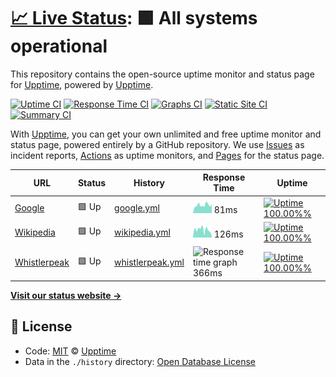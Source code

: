 # [📈 Live Status](https://upptime.github.io/upptime): <!--live status--> **🟩 All systems operational**

This repository contains the open-source uptime monitor and status page for [Upptime](https://upptime.js.org), powered by [Upptime](https://github.com/upptime/upptime).

[![Uptime CI](https://github.com/koj-co/upptime/workflows/Uptime%20CI/badge.svg)](https://github.com/koj-co/upptime/actions?query=workflow%3A%22Uptime+CI%22)
[![Response Time CI](https://github.com/koj-co/upptime/workflows/Response%20Time%20CI/badge.svg)](https://github.com/koj-co/upptime/actions?query=workflow%3A%22Response+Time+CI%22)
[![Graphs CI](https://github.com/koj-co/upptime/workflows/Graphs%20CI/badge.svg)](https://github.com/koj-co/upptime/actions?query=workflow%3A%22Graphs+CI%22)
[![Static Site CI](https://github.com/koj-co/upptime/workflows/Static%20Site%20CI/badge.svg)](https://github.com/koj-co/upptime/actions?query=workflow%3A%22Static+Site+CI%22)
[![Summary CI](https://github.com/koj-co/upptime/workflows/Summary%20CI/badge.svg)](https://github.com/koj-co/upptime/actions?query=workflow%3A%22Summary+CI%22)

With [Upptime](https://upptime.js.org), you can get your own unlimited and free uptime monitor and status page, powered entirely by a GitHub repository. We use [Issues](https://github.com/upptime/upptime/issues) as incident reports, [Actions](https://github.com/upptime/upptime/actions) as uptime monitors, and [Pages](https://upptime.github.io/upptime) for the status page.

<!--start: status pages-->
<!-- This summary is generated by Upptime (https://github.com/upptime/upptime) -->
<!-- Do not edit this manually, your changes will be overwritten -->

| URL                                      | Status | History                                                                                            | Response Time                                                                     | Uptime                                                                                                                                                                                                                        |
| ---------------------------------------- | ------ | -------------------------------------------------------------------------------------------------- | --------------------------------------------------------------------------------- | ----------------------------------------------------------------------------------------------------------------------------------------------------------------------------------------------------------------------------- |
| [Google](https://www.google.com)         | 🟩 Up  | [google.yml](https://github.com/whistlerbrad/uptime/commits/master/history/google.yml)             | <img alt="Response time graph" src="./graphs/google.png" height="20"> 81ms        | [![Uptime 100.00%%](https://img.shields.io/endpoint?url=https%3A%2F%2Fraw.githubusercontent.com%2Fwhistlerbrad%2Fuptime%2Fmaster%2Fapi%2Fgoogle%2Fuptime.json)](https://upptime.github.io/upptime/history/google)             |
| [Wikipedia](https://en.wikipedia.org)    | 🟩 Up  | [wikipedia.yml](https://github.com/whistlerbrad/uptime/commits/master/history/wikipedia.yml)       | <img alt="Response time graph" src="./graphs/wikipedia.png" height="20"> 126ms    | [![Uptime 100.00%%](https://img.shields.io/endpoint?url=https%3A%2F%2Fraw.githubusercontent.com%2Fwhistlerbrad%2Fuptime%2Fmaster%2Fapi%2Fwikipedia%2Fuptime.json)](https://upptime.github.io/upptime/history/wikipedia)       |
| [Whistlerpeak](https://whistlerpeak.com) | 🟩 Up  | [whistlerpeak.yml](https://github.com/whistlerbrad/uptime/commits/master/history/whistlerpeak.yml) | <img alt="Response time graph" src="./graphs/whistlerpeak.png" height="20"> 366ms | [![Uptime 100.00%%](https://img.shields.io/endpoint?url=https%3A%2F%2Fraw.githubusercontent.com%2Fwhistlerbrad%2Fuptime%2Fmaster%2Fapi%2Fwhistlerpeak%2Fuptime.json)](https://upptime.github.io/upptime/history/whistlerpeak) |

<!--end: status pages-->

[**Visit our status website →**](https://upptime.github.io/upptime)

## 📄 License

- Code: [MIT](./LICENSE) © [Upptime](https://upptime.js.org)
- Data in the `./history` directory: [Open Database License](https://opendatacommons.org/licenses/odbl/1-0/)
